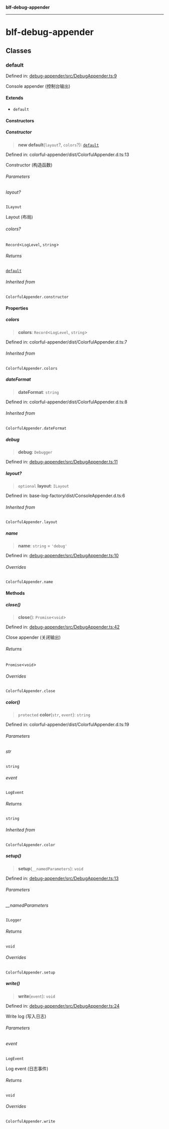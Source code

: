 **blf-debug-appender**

***

# blf-debug-appender

## Classes

### default

Defined in: [debug-appender/src/DebugAppender.ts:9](https://github.com/fengxinming/log-base/blob/f2c7f48e718176bca14e93c254777a3cb459e638/packages/debug-appender/src/DebugAppender.ts#L9)

Console appender (控制台输出)

#### Extends

- `default`

#### Constructors

##### Constructor

> **new default**(`layout`?, `colors`?): [`default`](#default)

Defined in: colorful-appender/dist/ColorfulAppender.d.ts:13

Constructor (构造函数)

###### Parameters

###### layout?

`ILayout`

Layout (布局)

###### colors?

`Record`\<`LogLevel`, `string`\>

###### Returns

[`default`](#default)

###### Inherited from

`ColorfulAppender.constructor`

#### Properties

##### colors

> **colors**: `Record`\<`LogLevel`, `string`\>

Defined in: colorful-appender/dist/ColorfulAppender.d.ts:7

###### Inherited from

`ColorfulAppender.colors`

##### dateFormat

> **dateFormat**: `string`

Defined in: colorful-appender/dist/ColorfulAppender.d.ts:8

###### Inherited from

`ColorfulAppender.dateFormat`

##### debug

> **debug**: `Debugger`

Defined in: [debug-appender/src/DebugAppender.ts:11](https://github.com/fengxinming/log-base/blob/f2c7f48e718176bca14e93c254777a3cb459e638/packages/debug-appender/src/DebugAppender.ts#L11)

##### layout?

> `optional` **layout**: `ILayout`

Defined in: base-log-factory/dist/ConsoleAppender.d.ts:6

###### Inherited from

`ColorfulAppender.layout`

##### name

> **name**: `string` = `'debug'`

Defined in: [debug-appender/src/DebugAppender.ts:10](https://github.com/fengxinming/log-base/blob/f2c7f48e718176bca14e93c254777a3cb459e638/packages/debug-appender/src/DebugAppender.ts#L10)

###### Overrides

`ColorfulAppender.name`

#### Methods

##### close()

> **close**(): `Promise`\<`void`\>

Defined in: [debug-appender/src/DebugAppender.ts:42](https://github.com/fengxinming/log-base/blob/f2c7f48e718176bca14e93c254777a3cb459e638/packages/debug-appender/src/DebugAppender.ts#L42)

Close appender (关闭输出)

###### Returns

`Promise`\<`void`\>

###### Overrides

`ColorfulAppender.close`

##### color()

> `protected` **color**(`str`, `event`): `string`

Defined in: colorful-appender/dist/ColorfulAppender.d.ts:19

###### Parameters

###### str

`string`

###### event

`LogEvent`

###### Returns

`string`

###### Inherited from

`ColorfulAppender.color`

##### setup()

> **setup**(`__namedParameters`): `void`

Defined in: [debug-appender/src/DebugAppender.ts:13](https://github.com/fengxinming/log-base/blob/f2c7f48e718176bca14e93c254777a3cb459e638/packages/debug-appender/src/DebugAppender.ts#L13)

###### Parameters

###### \_\_namedParameters

`ILogger`

###### Returns

`void`

###### Overrides

`ColorfulAppender.setup`

##### write()

> **write**(`event`): `void`

Defined in: [debug-appender/src/DebugAppender.ts:24](https://github.com/fengxinming/log-base/blob/f2c7f48e718176bca14e93c254777a3cb459e638/packages/debug-appender/src/DebugAppender.ts#L24)

Write log (写入日志)

###### Parameters

###### event

`LogEvent`

Log event (日志事件)

###### Returns

`void`

###### Overrides

`ColorfulAppender.write`
